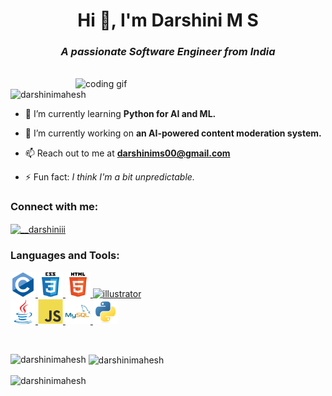 <h1 align="center">Hi 👋, I'm Darshini M S</h1>
<h3 align="center"><i>A passionate Software Engineer from India</i></h3><br>

<img align="right" width="400" src="https://media1.giphy.com/media/v1.Y2lkPTc5MGI3NjExMDdrbXh1cGR0cDFzeHg3OXR5bDIwaXF4Nmd4anpzaThhNTk3NHp2ZCZlcD12MV9pbnRlcm5hbF9naWZfYnlfaWQmY3Q9Zw/L1R1tvI9svkIWwpVYr/giphy.gif" alt="coding gif">

<p align="left"> <img src="https://komarev.com/ghpvc/?username=darshinimahesh&label=Profile%20views&color=0e75b6&style=flat" alt="darshinimahesh" /> </p>

- 🌱 I’m currently learning **Python for AI and ML.**

- 🔭 I’m currently working on **an AI-powered content moderation system.**

- 📫 Reach out to me at **darshinims00@gmail.com**

- ⚡ Fun fact: <i>I think I'm a bit unpredictable.</i>

<h3 align="left">Connect with me:</h3>
<p align="left">
<a href="https://instagram.com/__darshiniii" target="blank"><img align="center" src="https://raw.githubusercontent.com/rahuldkjain/github-profile-readme-generator/master/src/images/icons/Social/instagram.svg" alt="__darshiniii" height="30" width="40" /></a>
</p>

<h3 align="left">Languages and Tools:</h3>
<p align="left"> 
    <a href="https://www.cprogramming.com/" target="_blank" rel="noreferrer"> 
        <img src="https://raw.githubusercontent.com/devicons/devicon/master/icons/c/c-original.svg" alt="c" width="40" height="40"/> 
    </a> 
    <a href="https://www.w3schools.com/css/" target="_blank" rel="noreferrer"> 
        <img src="https://raw.githubusercontent.com/devicons/devicon/master/icons/css3/css3-original-wordmark.svg" alt="css3" width="40" height="40"/> 
    </a> 
    <a href="https://www.w3.org/html/" target="_blank" rel="noreferrer"> 
        <img src="https://raw.githubusercontent.com/devicons/devicon/master/icons/html5/html5-original-wordmark.svg" alt="html5" width="40" height="40"/> 
    </a> 
    <a href="https://www.adobe.com/in/products/illustrator.html" target="_blank" rel="noreferrer"> 
        <img src="https://www.vectorlogo.zone/logos/adobe_illustrator/adobe_illustrator-icon.svg" alt="illustrator" width="40" height="40"/> 
    </a>
    <br> 
    <a href="https://www.java.com" target="_blank" rel="noreferrer"> 
        <img src="https://raw.githubusercontent.com/devicons/devicon/master/icons/java/java-original.svg" alt="java" width="40" height="40"/> 
    </a> 
    <a href="https://developer.mozilla.org/en-US/docs/Web/JavaScript" target="_blank" rel="noreferrer"> 
        <img src="https://raw.githubusercontent.com/devicons/devicon/master/icons/javascript/javascript-original.svg" alt="javascript" width="40" height="40"/> 
    </a> 
    <a href="https://www.mysql.com/" target="_blank" rel="noreferrer"> 
        <img src="https://raw.githubusercontent.com/devicons/devicon/master/icons/mysql/mysql-original-wordmark.svg" alt="mysql" width="40" height="40"/> 
    </a> 
    <a href="https://www.python.org" target="_blank" rel="noreferrer"> 
        <img src="https://raw.githubusercontent.com/devicons/devicon/master/icons/python/python-original.svg" alt="python" width="40" height="40"/> 
    </a> 
</p> 
<br>

<p><img align="left" src="https://github-readme-stats.vercel.app/api/top-langs?username=darshinimahesh&show_icons=true&locale=en&layout=compact&theme=dark" alt="darshinimahesh" /></p>

<p>&nbsp;<img align="center" src="https://github-readme-stats.vercel.app/api?username=darshinimahesh&show_icons=true&locale=en&theme=dark" alt="darshinimahesh" /></p>

<p><img align="center" src="https://github-readme-streak-stats.herokuapp.com/?user=darshinimahesh&theme=dark" alt="darshinimahesh" /></p>
